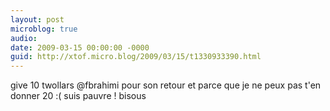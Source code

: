 ```yaml
---
layout: post
microblog: true
audio: 
date: 2009-03-15 00:00:00 -0000
guid: http://xtof.micro.blog/2009/03/15/t1330933390.html
---
```

give 10 twollars @fbrahimi pour son retour et parce que je ne peux pas t'en donner 20 :( suis pauvre ! bisous
